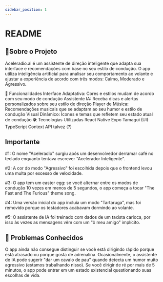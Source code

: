```yaml
---
sidebar_position: 1
---
```


# README

## 📱Sobre o Projeto
Aceleradio.ai é um assistente de direção inteligente que adapta sua interface e recomendações com base no seu estilo de condução. O app utiliza inteligência artificial para analisar seu comportamento ao volante e ajustar a experiência de acordo com três modos: Calmo, Moderado e Agressivo.

🎯 Funcionalidades
Interface Adaptativa: Cores e estilos mudam de acordo com seu modo de condução
Assistente IA: Receba dicas e alertas personalizados sobre seu estilo de direção
Player de Música: Recomendações musicais que se adaptam ao seu humor e estilo de condução
Visual Dinâmico: Ícones e temas que refletem seu estado atual de condução
🛠️ Tecnologias Utilizadas
React Native
Expo
Tamagui (UI)
TypeScript
Context API talvez (?)

## Importante
#1: O nome "Aceleradio" surgiu após um desenvolvedor derramar café no teclado enquanto tentava escrever "Acelerador Inteligente".

#2: A cor do modo "Agressivo" foi escolhida depois que o frontend levou uma multa por excesso de velocidade.

#3: O app tem um easter egg: se você alternar entre os modos de condução 10 vezes em menos de 5 segundos, o app começa a tocar "The Fast and The Furious" theme song.

#4: Uma versão inicial do app incluía um modo "Tartaruga", mas foi removido porque os testadores acabavam dormindo ao volante.

#5: O assistente de IA foi treinado com dados de um taxista carioca, por isso às vezes as mensagens vêm com um "ô meu amigo" implícito.

## 🐛 Problemas Conhecidos
O app ainda não consegue distinguir se você está dirigindo rápido porque está atrasado ou porque gosta de adrenalina.
Ocasionalmente, o assistente de IA pode sugerir "dar um cavalo de pau" quando detecta um humor muito agressivo (estamos trabalhando nisso).
Se você dirigir de ré por mais de 5 minutos, o app pode entrar em um estado existencial questionando suas escolhas de vida.